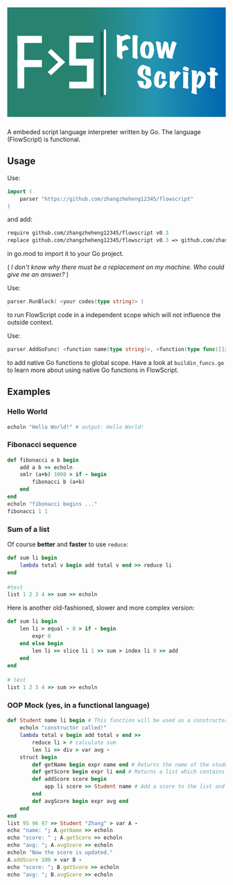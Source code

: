 # ![FlowScript!](icon/flowscript.png)

A embeded script language interpreter written by Go. The language (FlowScript) is functional.

## Usage

Use:

```go
import (
    parser "https://github.com/zhangzheheng12345/flowscript"
)
```

and add:

```go.mod
require github.com/zhangzheheng12345/flowscript v0.3
replace github.com/zhangzheheng12345/flowscript v0.3 => github.com/zhangzheheng12345/FlowScript v0.3
```

in go.mod to import it to your Go project.

( *I don't know why there must be a replacement on my machine. Who could give me an answer?* )

Use:

```go
parser.RunBlock( <your codes(type string)> )
```

to run FlowScript code in a independent scope which will not influence the outside context.

Use:

```go
parser.AddGoFunc( <function name(type string)>, <function(type func([]interface{}) interface{})>, <number of args(int, -1 -> limitless args)>)
```

to add native Go functions to global scope.
Have a look at `buildin_funcs.go` to learn more about using native Go functions in FlowScript.

## Examples

### Hello World

<!--- highlight FlowScript as Ruby --->
```ruby
echoln "Hello World!" # output: Hello World!
```

### Fibonacci sequence

```ruby
def fibonacci a b begin
    add a b >> echoln
    smlr (a+b) 1000 > if - begin
        fibonacci b (a+b)
    end
end
echoln "fibonacci begins ..."
fibonacci 1 1
```

### Sum of a list

Of course **better** and **faster** to use `reduce`:

```ruby
def sum li begin
    lambda total v begin add total v end >> reduce li
end

#test
list 1 2 3 4 >> sum >> echoln
```

Here is another old-fashioned, slower and more complex version:

```ruby
def sum li begin
    len li > equal - 0 > if - begin
        expr 0
    end else begin
        len li >> slice li 1 >> sum > index li 0 >> add
    end
end

# test
list 1 2 3 4 >> sum >> echoln
```

### OOP Mock (yes, in a functional language)

```ruby
def Student name li begin # This function will be used as a constructor
    echoln "constructor called!"
    lambda total v begin add total v end >>
	    reduce li > # calculate sum
        len li >> div > var avg -
    struct begin
        def getName begin expr name end # Returns the name of the student
        def getScore begin expr li end # Returns a list which contains the student's score
        def addScore score begin
            app li score >> Student name # Add a score to the list and returns a new object (FP)
        end
        def avgScore begin expr avg end
    end
end
list 95 96 97 >> Student "Zhang" > var A -
echo "name: "; A.getName >> echoln
echo "score: " ; A.getScore >> echoln
echo "avg: "; A.avgScore >> echoln
echoln "Now the score is updated."
A.addScore 100 > var B -
echo "score: "; B.getScore >> echoln
echo "avg: "; B.avgScore >> echoln
```
